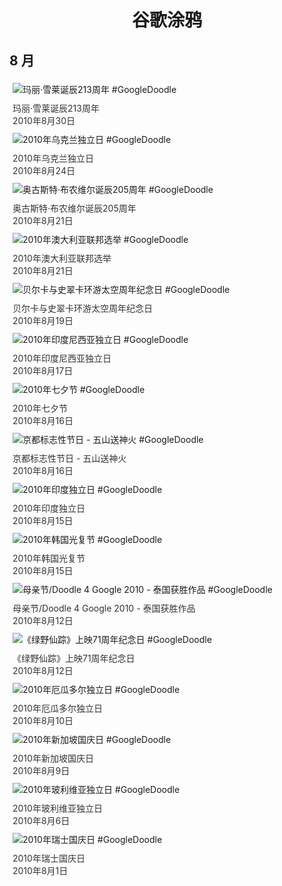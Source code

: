 
<h1 align="center"> 谷歌涂鸦 </h1>




## 8 月

<div class="image">


<img src="https:https://lh3.googleusercontent.com/NwYUWpAFA8uBafD1OuuAN3VG7UViS9CWC8b7CGG1Ib3oKZcBBRFEH79IiFSAbK44J2AtFRfcS087f4Ljmj7Ds2AVjQvTELhunq_n1SM=s660" alt="玛丽·雪莱诞辰213周年 #GoogleDoodle" style="margin: 5px"/>
<div class="info" style="font-size: 14px; color:#333333; margin:5px"><div class="title">玛丽·雪莱诞辰213周年</div><div class="date">2010年8月30日</div></div>

<img src="https:https://lh3.googleusercontent.com/lz19cPbODKBVqgCbOci5OknozsK8c6aFML6MUkY_PpH_Laa4SYVhmS195FVGLUcSR5f4bvZQ2X9-8hafHTLBXMak8TCLpi8Ma4aCVtt8=s660" alt="2010年乌克兰独立日 #GoogleDoodle" style="margin: 5px"/>
<div class="info" style="font-size: 14px; color:#333333; margin:5px"><div class="title">2010年乌克兰独立日</div><div class="date">2010年8月24日</div></div>

<img src="https:https://lh3.googleusercontent.com/_7vejT1Xw1osS2uOoJP_DotK8l2GjZ3aKfia3ycH5Hnv2OQsPm2hv33FM2x0xHcPaBFfUo8BVA0g1VK34c0GE3dBEwl_FKwaSvkUn7g=s660" alt="奥古斯特·布农维尔诞辰205周年 #GoogleDoodle" style="margin: 5px"/>
<div class="info" style="font-size: 14px; color:#333333; margin:5px"><div class="title">奥古斯特·布农维尔诞辰205周年</div><div class="date">2010年8月21日</div></div>

<img src="https://www.google.com/logos/2010/australiaelection10-hp.gif" alt="2010年澳大利亚联邦选举 #GoogleDoodle" style="margin: 5px"/>
<div class="info" style="font-size: 14px; color:#333333; margin:5px"><div class="title">2010年澳大利亚联邦选举</div><div class="date">2010年8月21日</div></div>

<img src="https:https://lh3.googleusercontent.com/IVdimU9YEijnhI7X0UpNquoUJnPXGvInvpLyAQ8wL4RYo3ciI9AoINgUo-Nmj692XQxmRvdRyNl6cloCe_nlayLKBQY97_BbqhWKAN5D=s660" alt="贝尔卡与史翠卡环游太空周年纪念日 #GoogleDoodle" style="margin: 5px"/>
<div class="info" style="font-size: 14px; color:#333333; margin:5px"><div class="title">贝尔卡与史翠卡环游太空周年纪念日</div><div class="date">2010年8月19日</div></div>

<img src="https:https://lh3.googleusercontent.com/hyaCAg_6R-vndUOlnrhuWeQj-IWEZl-GD7xyX5D57_MqELSx-xGcxcNrePGnzVMR9EnFd9t0CBcbKY8DjMd-ahTpSelpfM_97DZqcDNWPA=s660" alt="2010年印度尼西亚独立日 #GoogleDoodle" style="margin: 5px"/>
<div class="info" style="font-size: 14px; color:#333333; margin:5px"><div class="title">2010年印度尼西亚独立日</div><div class="date">2010年8月17日</div></div>

<img src="https://www.google.com/logos/2010/chinesevalentines2010-hp.jpg" alt="2010年七夕节 #GoogleDoodle" style="margin: 5px"/>
<div class="info" style="font-size: 14px; color:#333333; margin:5px"><div class="title">2010年七夕节</div><div class="date">2010年8月16日</div></div>

<img src="https:https://lh3.googleusercontent.com/0VmDHXlm_956e3exOeTSLCWan9Hi-EAu5O1RmgcK5q2fsdJ2BoVIJOHrTB2_OHZ8H8fWOl96Kaoh-sWSuLLbDDOo1vUi8qSDUI9Lxel6=s660" alt="京都标志性节日 - 五山送神火 #GoogleDoodle" style="margin: 5px"/>
<div class="info" style="font-size: 14px; color:#333333; margin:5px"><div class="title">京都标志性节日 - 五山送神火</div><div class="date">2010年8月16日</div></div>

<img src="https://www.google.com/logos/2010/india_independence10-hp.gif" alt="2010年印度独立日 #GoogleDoodle" style="margin: 5px"/>
<div class="info" style="font-size: 14px; color:#333333; margin:5px"><div class="title">2010年印度独立日</div><div class="date">2010年8月15日</div></div>

<img src="https:https://lh3.googleusercontent.com/A4ln01odhbcv0WQKGasu9QdqOBIqakiejjnlyn974pd5bf4EnqpjW7AqI9J6ZL4JviqhjPKXrlsd5bJryJY2xjGEZleFzrqXfRBtq92l=s660" alt="2010年韩国光复节 #GoogleDoodle" style="margin: 5px"/>
<div class="info" style="font-size: 14px; color:#333333; margin:5px"><div class="title">2010年韩国光复节</div><div class="date">2010年8月15日</div></div>

<img src="https:https://lh3.googleusercontent.com/KyzhAcxYReor3GOLm7Q7SUt90mjlIwOksPTkh1ocwMJaHwQ5hbBgAitjZo7aQNicUd0BLgaxYOfoHOMOd4cEMsklCEXLbuPT11qoHGc=s660" alt="母亲节/Doodle 4 Google 2010 - 泰国获胜作品 #GoogleDoodle" style="margin: 5px"/>
<div class="info" style="font-size: 14px; color:#333333; margin:5px"><div class="title">母亲节/Doodle 4 Google 2010 - 泰国获胜作品</div><div class="date">2010年8月12日</div></div>

<img src="https:https://lh3.googleusercontent.com/qP2Xzj2Y_NvBwy4N9p6x5IEVrVBqGUvqGdOdVXZSNiAHTZ3nNwFqlNzKJio58yNLth29zTosHOC1hXulVGLd7bi391ADFfy_dChnEIw=s660" alt="《绿野仙踪》上映71周年纪念日 #GoogleDoodle" style="margin: 5px"/>
<div class="info" style="font-size: 14px; color:#333333; margin:5px"><div class="title">《绿野仙踪》上映71周年纪念日</div><div class="date">2010年8月12日</div></div>

<img src="https:https://lh3.googleusercontent.com/wC4XKXzM5hIvQeJyxDqYnjbAQ5DTzcZnK86hLJHnpHXBhl7Q9kwT1SIklXZkWCNC4oKk3o0n0A_oUrHAmC-5uiif1eown5GQrbEnfdTiSg=s660" alt="2010年厄瓜多尔独立日 #GoogleDoodle" style="margin: 5px"/>
<div class="info" style="font-size: 14px; color:#333333; margin:5px"><div class="title">2010年厄瓜多尔独立日</div><div class="date">2010年8月10日</div></div>

<img src="https://www.google.com/logos/2010/d4g_winner10-hp.gif" alt="2010年新加坡国庆日 #GoogleDoodle" style="margin: 5px"/>
<div class="info" style="font-size: 14px; color:#333333; margin:5px"><div class="title">2010年新加坡国庆日</div><div class="date">2010年8月9日</div></div>

<img src="https:https://lh3.googleusercontent.com/6WfiejWowZfeCeE-yqDHyKmxwxNyBmGr_Qfs5DEX9ndSOoE8-bnw5SkCamkBH2KQZcyFdCzQOx3U1ddx1WZgGvmGDjyS_jyffdzxGNM=s660" alt="2010年玻利维亚独立日 #GoogleDoodle" style="margin: 5px"/>
<div class="info" style="font-size: 14px; color:#333333; margin:5px"><div class="title">2010年玻利维亚独立日</div><div class="date">2010年8月6日</div></div>

<img src="https:https://lh3.googleusercontent.com/1lIp2lbnmQmW8YoOFx7meVnRX5TgcdgXpb77OIhJkU9NGPwLCOPFGy2Icw4qvn8RHtzJD1_QuzxVfKLhQWzYN418Ki3fj97Aw7nzCCY=s660" alt="2010年瑞士国庆日 #GoogleDoodle" style="margin: 5px"/>
<div class="info" style="font-size: 14px; color:#333333; margin:5px"><div class="title">2010年瑞士国庆日</div><div class="date">2010年8月1日</div></div>

</div>








